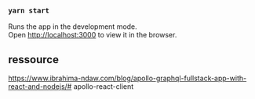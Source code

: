 

### `yarn start`

Runs the app in the development mode.\
Open [http://localhost:3000](http://localhost:3000) to view it in the browser.

## ressource

https://www.ibrahima-ndaw.com/blog/apollo-graphql-fullstack-app-with-react-and-nodejs/# apollo-react-client
